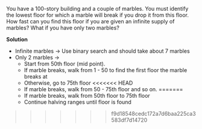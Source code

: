 You have a 100-story building and a couple of marbles. You must identify the lowest floor for which a marble will break if you drop it from this floor. How fast can you find this floor if you are given an infinite supply of marbles? What if you have only two marbles?

**Solution**

  * Infinite marbles -> Use binary search and should take about 7 marbles
  * Only 2 marbles -> 
      * Start from 50th floor (mid point).
      * If marble breaks, walk from 1 - 50 to find the first floor the marble breaks at
      * Otherwise, go to 75th floor
<<<<<<< HEAD
      * If marble breaks, walk from 50 - 75th floor and so on.
=======
      * If marble breaks, walk from 50th floor to 75th floor
      * Continue halving ranges until floor is found
>>>>>>> f9d18548cedc172a7d6baa225ca3583df7d14720
